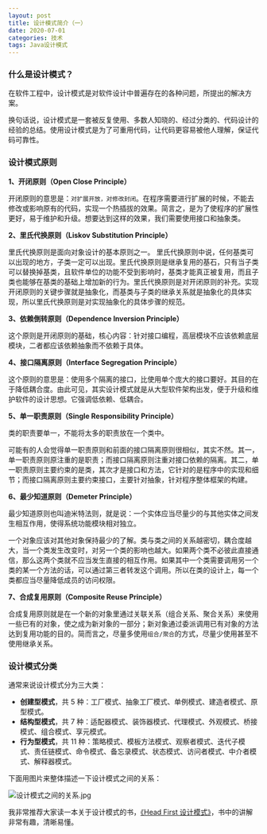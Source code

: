 ```yaml
---
layout: post
title: 设计模式简介（一）
date: 2020-07-01
categories: 技术
tags: Java设计模式 
---
```


### 什么是设计模式？

在软件工程中，设计模式是对软件设计中普遍存在的各种问题，所提出的解决方案。

换句话说，设计模式是一套被反复使用、多数人知晓的、经过分类的、代码设计的经验的总结。使用设计模式是为了可重用代码，让代码更容易被他人理解，保证代码可靠性。

### 设计模式原则

**1、开闭原则（Open Close Principle）**

开闭原则的意思是：`对扩展开放，对修改封闭`。在程序需要进行扩展的时候，不能去修改或影响原有的代码，实现一个热插拔的效果。简言之，是为了使程序的扩展性更好，易于维护和升级。想要达到这样的效果，我们需要使用接口和抽象类。

**2、里氏代换原则（Liskov Substitution Principle）**

里氏代换原则是面向对象设计的基本原则之一。 里氏代换原则中说，任何基类可以出现的地方，子类一定可以出现。里氏代换原则是继承复用的基石，只有当子类可以替换掉基类，且软件单位的功能不受到影响时，基类才能真正被复用，而且子类也能够在基类的基础上增加新的行为。里氏代换原则是对开闭原则的补充。实现开闭原则的关键步骤就是抽象化，而基类与子类的继承关系就是抽象化的具体实现，所以里氏代换原则是对实现抽象化的具体步骤的规范。

**3、依赖倒转原则（Dependence Inversion Principle）**

这个原则是开闭原则的基础，核心内容：针对接口编程，高层模块不应该依赖底层模块，二者都应该依赖抽象而不依赖于具体。

**4、接口隔离原则（Interface Segregation Principle）**

这个原则的意思是：使用多个隔离的接口，比使用单个庞大的接口要好。其目的在于降低耦合度。由此可见，其实设计模式就是从大型软件架构出发，便于升级和维护软件的设计思想。它强调低依赖、低耦合。

**5、单一职责原则（Single Responsibility Principle）**

类的职责要单一，不能将太多的职责放在一个类中。

可能有的人会觉得单一职责原则和前面的接口隔离原则很相似，其实不然。其一，单一职责原则原注重的是职责；而接口隔离原则注重对接口依赖的隔离。其二，单一职责原则主要约束的是类，其次才是接口和方法，它针对的是程序中的实现和细节；而接口隔离原则主要约束接口，主要针对抽象，针对程序整体框架的构建。

**6、最少知道原则（Demeter Principle）**

最少知道原则也叫迪米特法则，就是说：一个实体应当尽量少的与其他实体之间发生相互作用，使得系统功能模块相对独立。

一个对象应该对其他对象保持最少的了解。类与类之间的关系越密切，耦合度越大，当一个类发生改变时，对另一个类的影响也越大。如果两个类不必彼此直接通信，那么这两个类就不应当发生直接的相互作用。如果其中一个类需要调用另一个类的某一个方法的话，可以通过第三者转发这个调用。所以在类的设计上，每一个类都应当尽量降低成员的访问权限。

**7、合成复用原则（Composite Reuse Principle）**

合成复用原则就是在一个新的对象里通过关联关系（组合关系、聚合关系）来使用一些已有的对象，使之成为新对象的一部分；新对象通过委派调用已有对象的方法达到复用功能的目的。简而言之，尽量多使用`组合/聚合`的方式，尽量少使用甚至不使用继承关系。

### 设计模式分类

通常来说设计模式分为三大类：

- **创建型模式**，共 5 种：工厂模式、抽象工厂模式、单例模式、建造者模式、原型模式。
- **结构型模式**，共 7 种：适配器模式、装饰器模式、代理模式、外观模式、桥接模式、组合模式、享元模式。
- **行为型模式**，共 11 种：策略模式、模板方法模式、观察者模式、迭代子模式、责任链模式、命令模式、备忘录模式、状态模式、访问者模式、中介者模式、解释器模式。

下面用图片来整体描述一下设计模式之间的关系：

![设计模式之间的关系.jpg](https://i.loli.net/2020/07/01/opqHTMBUwj2t7X4.jpg)

我非常推荐大家读一本关于设计模式的书，[《Head First 设计模式》](http://book.douban.com/subject/2243615/)，书中的讲解非常有趣，清晰易懂。